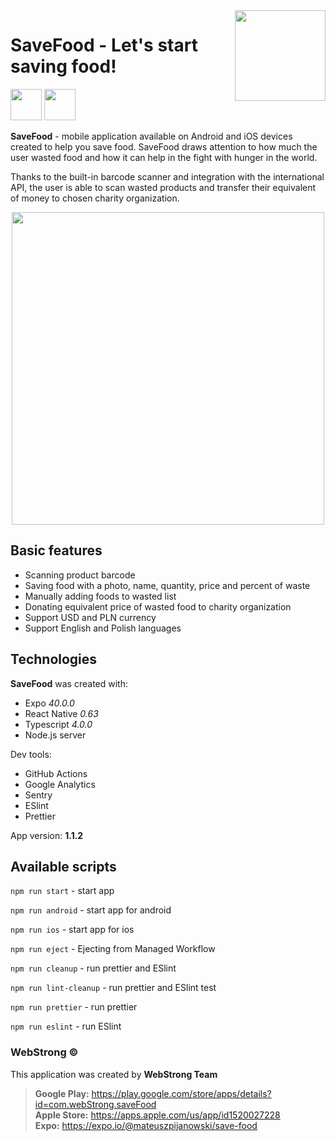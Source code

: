 <img align="right" width="145px" src="https://webstrong.pl/assets/SaveFood/icon-transparent.png" alt="">

# SaveFood - Let's start saving food!

<a href="https://play.google.com/store/apps/details?id=com.webStrong.saveFood" target="_blank"><img src="https://webstrong.pl/assets/templates/google_play_en.png" height="50"/></a>
<a href="https://apps.apple.com/us/app/id1520027228" target="_blank"><img src="https://webstrong.pl/assets/templates/app_store_en.png" height="50"/></a>

**SaveFood** - mobile application available on Android and iOS devices created to help you save food. SaveFood draws attention to how much the user wasted food and how it can help in the fight with hunger in the world.

Thanks to the built-in barcode scanner and integration with the international API, the user is able to scan wasted products and transfer their equivalent of money to chosen charity organization.

<p align="center"><img src="https://webstrong.pl/assets/SaveFood/promo-banners/en/sf-promo.png" width="500px" /></p>

## Basic features

- Scanning product barcode
- Saving food with a photo, name, quantity, price and percent of waste
- Manually adding foods to wasted list
- Donating equivalent price of wasted food to charity organization
- Support USD and PLN currency
- Support English and Polish languages

## Technologies

**SaveFood** was created with:

- Expo <i>40.0.0</i>
- React Native <i>0.63</i>
- Typescript <i>4.0.0</i>
- Node.js server

Dev tools:

- GitHub Actions
- Google Analytics
- Sentry
- ESlint
- Prettier

<p>App version: <b>1.1.2</b></p>

## Available scripts

`npm run start` - start app

`npm run android` - start app for android

`npm run ios` - start app for ios

`npm run eject` - Ejecting from Managed Workflow

`npm run cleanup` - run prettier and ESlint

`npm run lint-cleanup` - run prettier and ESlint test

`npm run prettier` - run prettier

`npm run eslint` - run ESlint

### WebStrong &copy;

This application was created by **WebStrong Team** <br />

> **Google Play:** https://play.google.com/store/apps/details?id=com.webStrong.saveFood <br /> **Apple Store:** https://apps.apple.com/us/app/id1520027228 <br /> **Expo:** https://expo.io/@mateuszpijanowski/save-food
